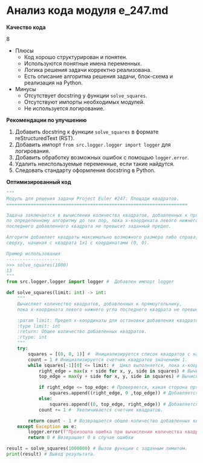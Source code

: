 # Анализ кода модуля e_247.md

**Качество кода**

8
- Плюсы
    - Код хорошо структурирован и понятен.
    - Используются понятные имена переменных.
    - Логика решения задачи корректно реализована.
    - Есть описание алгоритма решения задачи, блок-схема и реализация на Python.
- Минусы
    - Отсутствует docstring у функции `solve_squares`.
    - Отсутствуют импорты необходимых модулей.
    - Не используется логирование.

**Рекомендации по улучшению**

1. Добавить docstring к функции `solve_squares` в формате reStructuredText (RST).
2. Добавить импорт `from src.logger.logger import logger` для логирования.
3.  Добавить обработку возможных ошибок с помощью `logger.error`.
4. Удалить неиспользуемые переменные, если такие найдутся.
5.  Следовать стандарту оформления docstring в Python.

**Оптимизированный код**

```python
"""
Модуль для решения задачи Project Euler #247: Площади квадратов.
===================================================================

Задача заключается в вычислении количества квадратов, добавленных к прямоугольнику
по определенному алгоритму до тех пор, пока x-координата левого нижнего угла
последнего добавленного квадрата не превысит заданный предел.

Алгоритм добавляет квадраты максимально возможного размера либо справа, либо
сверху, начиная с квадрата 1x1 с координатами (0, 0).

Пример использования
--------------------
>>> solve_squares(1000)
13
"""
from src.logger.logger import logger #  Добавлен импорт logger

def solve_squares(limit: int) -> int:
    """
    Вычисляет количество квадратов, добавленных к прямоугольнику,
    пока x-координата левого нижнего угла последнего квадрата не превысит заданный предел.

    :param limit: Предел x-координаты для остановки добавления квадратов.
    :type limit: int
    :return: Общее количество добавленных квадратов.
    :rtype: int
    """
    try:
        squares = [(0, 0, 1)] #  Инициализируется список квадратов с начальным квадратом (0, 0, 1).
        count = 1 # Инициализируется счетчик квадратов значением 1.
        while squares[-1][0] <= limit: #  Цикл выполняется, пока x-координата левого нижнего угла последнего квадрата <= limit
            right_edge = max(x + side for x, y, side in squares) # Вычисляется правый край прямоугольника, образованного текущими квадратами.
            top_edge = max(y + side for x, y, side in squares) # Вычисляется верхний край прямоугольника, образованного текущими квадратами.

            if right_edge <= top_edge: # Проверяется, какая сторона прямоугольника меньше.
                squares.append((right_edge, 0 ,top_edge)) # Добавляется новый квадрат справа.
            else:
                squares.append((0, top_edge, right_edge)) # Добавляется новый квадрат сверху.
            count += 1 #  Увеличивается счетчик квадратов.

        return count - 1 # Возвращается общее количество добавленных квадратов.
    except Exception as e:
        logger.error(f"Произошла ошибка при вычислении количества квадратов: {e}") # Логирование ошибок
        return 0 # Возвращает 0 в случае ошибки

result = solve_squares(1000000) # Вызов функции с заданным лимитом.
print(result) # Вывод результата.
```